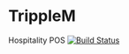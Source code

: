 # TrippleM
Hospitality POS
[![Build Status](https://dev.azure.com/3MPOS/3MPOS/_apis/build/status/3MPOS?branchName=master)](https://dev.azure.com/3MPOS/3MPOS/_build/latest?definitionId=1&branchName=master)
